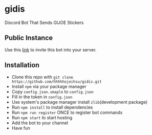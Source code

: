 # gidis

Discord Bot That Sends GIJOE Stickers

## Public Instance
Use this [link]( https://discord.com/oauth2/authorize?client_id=560364584175665152&scope=bot) to invite this bot into your server.

## Installation

- Clone this repo with `git clone https://github.com/hhhhhojeihsu/gidis.git`
- Install `npm` via your package manager
- Copy `config.json.smaple` to `config.json`
- Fill in the token in `config.json`
- Use system's package manager install `zlib`(development package)
- Run `npm install` to install dependencies
- Run `npm run register` ONCE to register bot commands
- Run `npm start` to start hosting
- Add the bot to your channel
- Have fun

